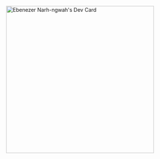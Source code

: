 <a href="https://app.daily.dev/eben_watts"><img src="https://api.daily.dev/devcards/51c1e4bc2250498088e07beb0b37ee4a.png?r=qei" width="400" alt="Ebenezer Narh-ngwah's Dev Card"/></a>
